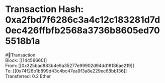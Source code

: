 
Transaction Hash: 0xa2fbd7f6286c3a4c12c183281d7d0ec426ffbfb2568a3736b8605ed705518b1a
====================================================================================
  
#💸Transaction  
Block: [[14456660]]  
From: [[0x325bad883b4e9a35277e99902d94dd18186ae219]]  
To: [[0x74f26b1b899d43c4bc47ea9f3a8e229ec68bb136]]  
Transferred: 0.2 Ether